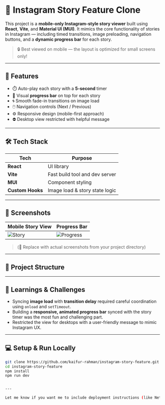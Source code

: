 # 📱 Instagram Story Feature Clone

This project is a **mobile-only Instagram-style story viewer** built using **React**, **Vite**, and **Material UI (MUI)**. It mimics the core functionality of stories in Instagram — including timed transitions, image preloading, navigation buttons, and a **dynamic progress bar** for each story.

> 🔒 Best viewed on mobile — the layout is optimized for small screens only!

---

## 🚀 Features

- ⏱️ Auto-play each story with a **5-second** timer
- 📶 Visual **progress bar** on top for each story
- 🌀 Smooth fade-in transitions on image load
- 🖱️ Navigation controls (Next / Previous)
- ⚙️ Responsive design (mobile-first approach)
- ⛔ Desktop view restricted with helpful message

---

## 🛠️ Tech Stack

| Tech            | Purpose                        |
|----------------|--------------------------------|
| **React**       | UI library                     |
| **Vite**        | Fast build tool and dev server |
| **MUI**         | Component styling              |
| **Custom Hooks**| Image load & story state logic |

---

## 📸 Screenshots

| Mobile Story View | Progress Bar |
|-------------------|--------------|
| ![Story](./screenshots/story.jpg) | ![Progress](./screenshots/progress.jpg) |

> (📸 Replace with actual screenshots from your project directory)

---

## 📂 Project Structure


---

## 🧠 Learnings & Challenges

- Syncing **image load** with **transition delay** required careful coordination using `onload` and `setTimeout`.
- Building a **responsive, animated progress bar** synced with the story timer was the most fun and challenging part.
- Restricted the view for desktops with a user-friendly message to mimic Instagram UX.

---

## 💻 Setup & Run Locally

```bash
git clone https://github.com/kaifur-rahman/instagram-story-feature.git
cd instagram-story-feature
npm install
npm run dev


---

Let me know if you want me to include deployment instructions (like Netlify/Vercel), or if you've used TypeScript or added animations with Framer Motion — I can tailor it accordingly.
